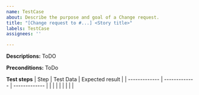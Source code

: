 ```yaml
---
name: TestCase
about: Describe the purpose and goal of a Change request.
title: "[Change request to #...] <Story title>"
labels: TestCase
assignees: ''

---
```

  
**Descriptions:**
ToDO


**Preconditions:** 
ToDo


**Test steps**
| Step  | Test Data | Expected result |
| ------------- | ------------- | ------------- |
|  |  |  |
|  |  |  |
